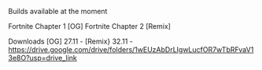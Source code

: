 Builds available at the moment 

Fortnite Chapter 1 [OG] 
Fortnite Chapter 2 [Remix]  


Downloads 
[OG] 27.11 -
[Remix} 32.11 - https://drive.google.com/drive/folders/1wEUzAbDrLIgwLucfOR7wTbRFvaV13e8O?usp=drive_link
